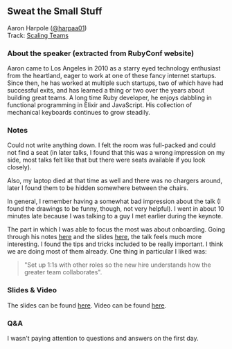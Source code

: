 ## Sweat the Small Stuff

Aaron Harpole ([@harpaa01](https://twitter.com/harpaa01))<br />
Track: [Scaling Teams](https://rubyconf.org/program#track-scaling-teams)

### About the speaker (extracted from RubyConf website)

Aaron came to Los Angeles in 2010 as a starry eyed technology enthusiast from the heartland, eager to work at one of these fancy internet startups. Since then, he has worked at multiple such startups, two of which have had successful exits, and has learned a thing or two over the years about building great teams. A long time Ruby developer, he enjoys dabbling in functional programming in Elixir and JavaScript. His collection of mechanical keyboards continues to grow steadily.

### Notes

Could not write anything down. I felt the room was full-packed and could not find a seat (in later talks, I found that this was a wrong impression on my side, most talks felt like that but there were seats available if you look closely).

Also, my laptop died at that time as well and there was no chargers around, later I found them to be hidden somewhere between the chairs.

In general, I remember having a somewhat bad impression about the talk (I found the drawings to be funny, though, not very helpful). I went in about 10 minutes late because I was talking to a guy I met earlier during the keynote.

The part in which I was able to focus the most was about onboarding. Going through his notes [here](https://icanthascheezburger.com/wordpress/?page_id=222) and the slides [here](https://www.dropbox.com/s/91mfqwroryc4oh1/sweat%20the%20small%20stuff%20plus%20notes.pdf), the talk feels much more interesting. I found the tips and tricks included to be really important. I think we are doing most of them already. One thing in particular I liked was:

> "Set up 1:1s with other roles so the new hire understands how the greater team collaborates".

### Slides & Video

The slides can be found [here](https://www.dropbox.com/s/91mfqwroryc4oh1/sweat%20the%20small%20stuff%20plus%20notes.pdf). Video can be found [here](https://confreaks.tv/videos/rubyconf2018-sweat-the-small-stuff).

### Q&A

I wasn't paying attention to questions and answers on the first day.
